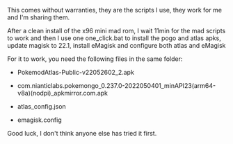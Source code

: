 This comes without warranties, they are the scripts I use, they work for me and I'm sharing them. 

After a clean install of the x96 mini mad rom, I wait 11min for the mad scripts to work and then I use one one_click.bat to install the pogo and atlas apks, update magisk to 22.1, install eMagisk and configure both atlas and eMagisk


For it to work, you need the following files in the same folder:

* PokemodAtlas-Public-v22052602_2.apk

* com.nianticlabs.pokemongo_0.237.0-2022050401_minAPI23(arm64-v8a)(nodpi)_apkmirror.com.apk

* atlas_config.json

* emagisk.config


Good luck, I don't think anyone else has tried it first.

